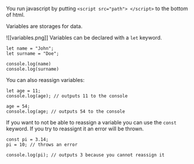 You run javascript by putting `<script src="path"> </script>` to the bottom of html.

Variables are storages for data.

![[variables.png]]
Variables can be declared with a `let` keyword.

```
let name = "John";
let surname = "Doe";

console.log(name)
console.log(surname)
```

You can also reassign variables:

```
let age = 11;
console.log(age); // outputs 11 to the console

age = 54;
console.log(age; // outputs 54 to the console
```

If you want to not be able to reassign a variable you can use the `const` keyword. If you try to reassignt it an error will be thrown.

```
const pi = 3.14;
pi = 10; // throws an error

console.log(pi); // outputs 3 because you cannot reassign it
```